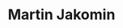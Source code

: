 ---
SICRIS: null
draft: false
fixName: martin_jakomin
lab: Laboratorij za kognitivno modeliranje
labPos: Član laboratorija
location: R2.26 - Laboratorij LKM
mailInfo: martin.jakomin@fri.uni-lj.si
officeHours: null
profName: asist. Martin Jakomin
profTitle: Mladi raziskovalec
telephoneInfo: null
title: Martin Jakomin
---